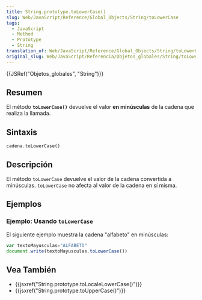 ```yaml
---
title: String.prototype.toLowerCase()
slug: Web/JavaScript/Reference/Global_Objects/String/toLowerCase
tags:
  - JavaScript
  - Method
  - Prototype
  - String
translation_of: Web/JavaScript/Reference/Global_Objects/String/toLowerCase
original_slug: Web/JavaScript/Referencia/Objetos_globales/String/toLowerCase
---
```


{{JSRef("Objetos_globales", "String")}}

## Resumen

El método **`toLowerCase()`** devuelve el valor **en minúsculas** de la cadena que realiza la llamada.

## Sintaxis

```
cadena.toLowerCase()
```

## Descripción

El método `toLowerCase` devuelve el valor de la cadena convertida a minúsculas. `toLowerCase` no afecta al valor de la cadena en sí misma.

## Ejemplos

### Ejemplo: Usando `toLowerCase`

El siguiente ejemplo muestra la cadena "alfabeto" en minúsculas:

```js
var textoMayusculas="ALFABETO"
document.write(textoMayusculas.toLowerCase())
```

## Vea También

- {{jsxref("String.prototype.toLocaleLowerCase()")}}
- {{jsxref("String.prototype.toUpperCase()")}}
